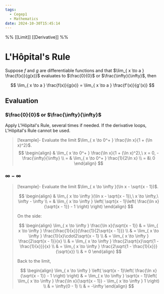 ```yaml
---
tags:
  - Cegep1
  - Mathematics
date: 2024-10-30T15:45:14
---
```


%% [[Limit]] [[Derivative]] %%

# L'Hôpital's Rule

Suppose $f$ and $g$ are differentiable functions and that $\lim_{ x \to a } \frac{f(x)}{g(x)}$ evaluates to $\frac{0}{0}$ or $\frac{\infty}{\infty}$, then

$$
\lim_{ x \to a } \frac{f(x)}{g(x)} = \lim_{ x \to a } \frac{f'(x)}{g'(x)}
$$

## Evaluation

### $\frac{0}{0}$ or $\frac{\infty}{\infty}$

Apply L'Hôpital's Rule, several times if needed.
If the derivative loops, L'Hôpital's Rule cannot be used.

> [!example]- Evaluate the limit $\lim_{ x \to 0^+ } \frac{\ln x}{1 + (\ln x)^2}$.
> $$
> \begin{align}
>  & \lim_{ x \to 0^+ } \frac{\ln x}{1 + (\ln x)^2},\ x = 0, -\frac{\infty}{\infty} \\
> = & \lim_{ x \to 0^+ } \frac{1}{2\ln x} \\
> = &\ 0
> \end{align}
> $$

### $\infty - \infty$

> [!example]- Evaluate the limit $\lim_{ x \to \infty }(\ln x - \sqrt{x - 1})$.
> 
> $$
> \begin{align}
>  & \lim_{ x \to \infty }(\ln x - \sqrt{x - 1}),\ x \to \infty,\ \infty - \infty \\
> = & \lim_{ x \to \infty } \left( \sqrt{x - 1}\left( \frac{\ln x}{\sqrt{x - 1}} - 1 \right) \right)
> \end{align}
> $$
> 
> On the side:
> 
> $$
> \begin{align}
> \lim_{ x \to \infty } \frac{\ln x}{\sqrt{x - 1}} & = \lim_{ x \to \infty } \frac{\frac{1}{x}}{\frac{1}{2\sqrt{x - 1}}} \\
>  & = \lim_{ x \to \infty } \frac{1}{x}\cdot2\sqrt{x - 1} \\
>  & = \lim_{ x \to \infty } \frac{2\sqrt{x - 1}}{x} \\
>  & = \lim_{ x \to \infty } \frac{2\sqrt{x}\sqrt{1 - \frac{1}{x}}}{x} \\
>  & = \lim_{ x \to \infty } \frac{2\sqrt{1 - \frac{1}{x}}}{\sqrt{x}} \\
>  & = 0
> \end{align}
> $$
> 
> Back to the limit,
> 
> $$
> \begin{align}
> \lim_{ x \to \infty } \left( \sqrt{x - 1}\left( \frac{\ln x}{\sqrt{x - 1}} - 1 \right) \right) & = \lim_{ x \to \infty } \sqrt{x - 1}\left( \lim_{ x \to \infty } \frac{\ln x}{\sqrt{x - 1}} - \lim_{ x \to \infty } 1 \right) \\
>  & = \infty(0 - 1) \\
>  & = -\infty
> \end{align}
> $$